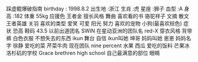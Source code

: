 踩虚鲲爆破指南
birthday : 1998.8.2
出生地 :浙江
生肖 :虎 
星座 :狮子
血型 :A
身高 :182
体重 55kg
应援色 王者金
擅长风格 舞曲
喜欢看的书 骆驼祥子 文摘 散文
王者英雄 关羽
喜欢的类型 爱笑 可爱 阳光 努力
喜欢的宠物 小狗(最喜欢棕色)
症状 恐高
鞋码 43.5
以前出道团名 SWIN
在星动亚洲的团队名 red-X
穿衣风格 背带裤 白色衣服
不想失去的东西 ikun 舞台 自信
ikun叫她 坤哥 
妈妈叫她 崽崽
妈妈名字 徐静
爱吃的菜 芹菜牛肉
现在团队 nine percent
水果 西瓜
爱吃的饭料 芒果冰
洛杉矶的学校 Grace brethren high school
自己最满意的部位 眼睛
